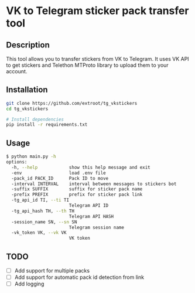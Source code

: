
# VK to Telegram sticker pack transfer tool

## Description

This tool allows you to transfer stickers from VK to Telegram. It uses VK API to get stickers and Telethon MTProto library to upload them to your account.

## Installation

```bash
git clone https://github.com/extroot/tg_vkstickers
cd tg_vkstickers

# Install dependencies
pip install -r requirements.txt
```

## Usage
```bash
$ python main.py -h
options:
  -h, --help            show this help message and exit
  -env                  load .env file
  -pack_id PACK_ID      Pack ID to move
  -interval INTERVAL    interval between messages to stickers bot
  -suffix SUFFIX        suffix for sticker pack name
  -prefix PREFIX        prefix for sticker pack link
  -tg_api_id TI, --ti TI
                        Telegram API ID
  -tg_api_hash TH, --th TH
                        Telegram API HASH
  -session_name SN, --sn SN
                        Telegram session name
  -vk_token VK, --vk VK
                        VK token
```


## TODO
- [ ] Add support for multiple packs
- [ ] Add support for automatic pack id detection from link
- [ ] Add logging